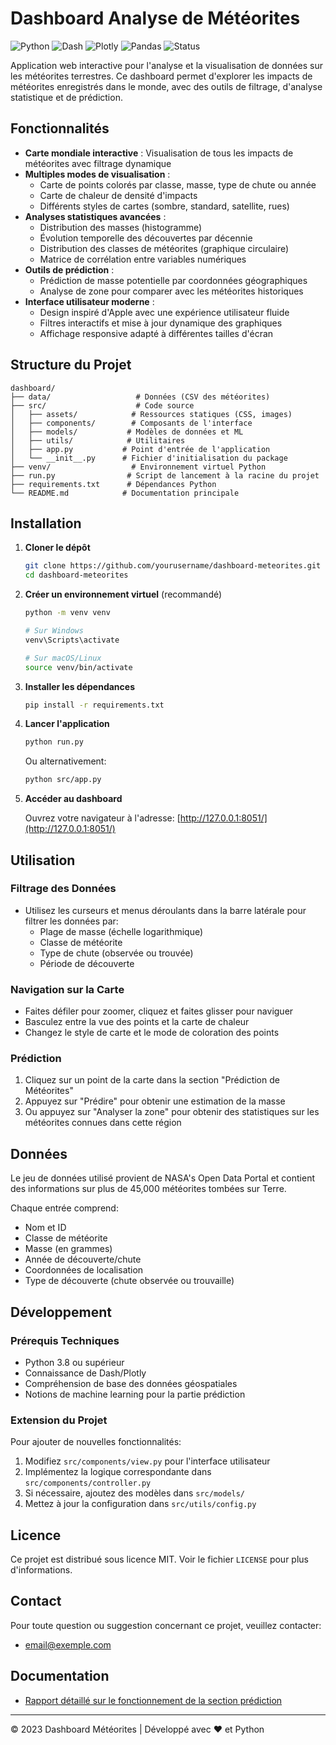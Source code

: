 # Dashboard Analyse de Météorites

![Python](https://img.shields.io/badge/Python-3.8%2B-blue)
![Dash](https://img.shields.io/badge/Dash-2.11.1-blue)
![Plotly](https://img.shields.io/badge/Plotly-5.14.1-blue)
![Pandas](https://img.shields.io/badge/Pandas-2.0.0-blue)
![Status](https://img.shields.io/badge/Status-En%20développement-orange)

Application web interactive pour l'analyse et la visualisation de données sur les météorites terrestres. Ce dashboard permet d'explorer les impacts de météorites enregistrés dans le monde, avec des outils de filtrage, d'analyse statistique et de prédiction.

## Fonctionnalités

- **Carte mondiale interactive** : Visualisation de tous les impacts de météorites avec filtrage dynamique
- **Multiples modes de visualisation** :
  - Carte de points colorés par classe, masse, type de chute ou année
  - Carte de chaleur de densité d'impacts
  - Différents styles de cartes (sombre, standard, satellite, rues)
- **Analyses statistiques avancées** :
  - Distribution des masses (histogramme)
  - Évolution temporelle des découvertes par décennie
  - Distribution des classes de météorites (graphique circulaire)
  - Matrice de corrélation entre variables numériques
- **Outils de prédiction** :
  - Prédiction de masse potentielle par coordonnées géographiques
  - Analyse de zone pour comparer avec les météorites historiques
- **Interface utilisateur moderne** :
  - Design inspiré d'Apple avec une expérience utilisateur fluide
  - Filtres interactifs et mise à jour dynamique des graphiques
  - Affichage responsive adapté à différentes tailles d'écran

## Structure du Projet

```
dashboard/
├── data/                   # Données (CSV des météorites)
├── src/                    # Code source
│   ├── assets/            # Ressources statiques (CSS, images)
│   ├── components/        # Composants de l'interface
│   ├── models/           # Modèles de données et ML
│   ├── utils/            # Utilitaires
│   ├── app.py           # Point d'entrée de l'application
│   └── __init__.py      # Fichier d'initialisation du package
├── venv/                  # Environnement virtuel Python
├── run.py                # Script de lancement à la racine du projet
├── requirements.txt      # Dépendances Python
└── README.md            # Documentation principale
```

## Installation

1. **Cloner le dépôt**
   ```bash
   git clone https://github.com/yourusername/dashboard-meteorites.git
   cd dashboard-meteorites
   ```

2. **Créer un environnement virtuel** (recommandé)
   ```bash
   python -m venv venv
   
   # Sur Windows
   venv\Scripts\activate
   
   # Sur macOS/Linux
   source venv/bin/activate
   ```

3. **Installer les dépendances**
   ```bash
   pip install -r requirements.txt
   ```

4. **Lancer l'application**
   ```bash
   python run.py
   ```

   Ou alternativement:
   ```bash
   python src/app.py
   ```

5. **Accéder au dashboard**
   
   Ouvrez votre navigateur à l'adresse: [http://127.0.0.1:8051/](http://127.0.0.1:8051/)

## Utilisation

### Filtrage des Données

- Utilisez les curseurs et menus déroulants dans la barre latérale pour filtrer les données par:
  - Plage de masse (échelle logarithmique)
  - Classe de météorite
  - Type de chute (observée ou trouvée)
  - Période de découverte

### Navigation sur la Carte

- Faites défiler pour zoomer, cliquez et faites glisser pour naviguer
- Basculez entre la vue des points et la carte de chaleur
- Changez le style de carte et le mode de coloration des points

### Prédiction

1. Cliquez sur un point de la carte dans la section "Prédiction de Météorites"
2. Appuyez sur "Prédire" pour obtenir une estimation de la masse
3. Ou appuyez sur "Analyser la zone" pour obtenir des statistiques sur les météorites connues dans cette région

## Données

Le jeu de données utilisé provient de NASA's Open Data Portal et contient des informations sur plus de 45,000 météorites tombées sur Terre.

Chaque entrée comprend:
- Nom et ID
- Classe de météorite
- Masse (en grammes)
- Année de découverte/chute
- Coordonnées de localisation
- Type de découverte (chute observée ou trouvaille)

## Développement

### Prérequis Techniques

- Python 3.8 ou supérieur
- Connaissance de Dash/Plotly
- Compréhension de base des données géospatiales
- Notions de machine learning pour la partie prédiction

### Extension du Projet

Pour ajouter de nouvelles fonctionnalités:
1. Modifiez `src/components/view.py` pour l'interface utilisateur
2. Implémentez la logique correspondante dans `src/components/controller.py`
3. Si nécessaire, ajoutez des modèles dans `src/models/`
4. Mettez à jour la configuration dans `src/utils/config.py`

## Licence

Ce projet est distribué sous licence MIT. Voir le fichier `LICENSE` pour plus d'informations.

## Contact

Pour toute question ou suggestion concernant ce projet, veuillez contacter:
- email@exemple.com

## Documentation

- [Rapport détaillé sur le fonctionnement de la section prédiction](docs/section_prediction.md)

---

© 2023 Dashboard Météorites | Développé avec ❤️ et Python
